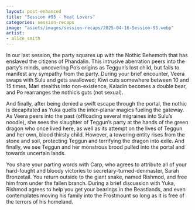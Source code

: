 ```yaml
---
layout: post-enhanced
title: "Session #95 - Meat Lovers"
categories: session-recaps
image: "assets/images/session-recaps/2025-04-16-Session-95.webp"
artist: 
- alice_smith
---
```


In our last session, the party squares up with the Nothic Behemoth that has enslaved the citizens of Phandalin. This intrusive aberration peers into the party’s minds, uncovering Po’s origins as Teggun’s lost child, but fails to manifest any sympathy from the party. During your brief encounter, Veera swaps with Sulu and gets swallowed; Kiwi cuts somewhere between 10 and 15 times, Mari stealths into non-existence, Kaladin becomes a double bear, and Po rearranges the nothic’s guts (not sexual).

And finally, after being denied a swift escape through the portal, the nothic is decapitated as Yuka quells the inter-planar magics fueling the gateway. As Veera peers into the past (offloading several migraines into Sulu’s noodle), she sees the slaughter of Teggun’s party at the hands of the green dragon who once lived here, as well as its attempt on the lives of Teggun and her own, blood thirsty child. However, a towering entity rises from the stone and soil, protecting Teggun and terrifying the dragon into exile. And finally, we see Teggun and her monstrous brood pulled into the portal and towards uncertain lands.

You share your parting words with Carp, who agrees to attribute all of your hard-fought and bloody victories to secretary-turned-denmaster, Sarah Bronzetail. You return outside to the giant snake, named Rishmod, and free him from under the fallen branch. During a brief discussion with Yuka, Rishmod agrees to help you get your bearings in the Beastlands, and even contemplates moving his family into the Frostmount so long as it is free of the terrors of his homeland.
